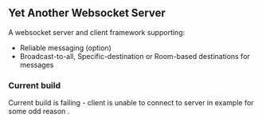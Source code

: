 ## Yet Another Websocket Server 

A websocket server and client framework supporting: 

* Reliable messaging (option) 
* Broadcast-to-all, Specific-destination or Room-based destinations for messages




### Current build 

Current build is failing - client is unable to connect to server in example for some odd reason .